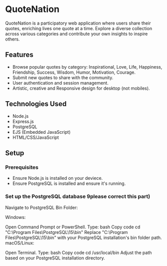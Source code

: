 # QuoteNation

QuoteNation is a participatory web application where users share their quotes, enriching lives one quote at a time. Explore a diverse collection across various categories and contribute your own insights to inspire others.

## Features

- Browse popular quotes by category: Inspirational, Love, Life, Happiness, Friendship, Success, Wisdom, Humor, Motivation, Courage.
- Submit new quotes to share with the community.
- User authentication and session management.
- Artistic, creative and Responsive design for desktop (not mobiles).


## Technologies Used

- Node.js
- Express.js
- PostgreSQL
- EJS (Embedded JavaScript)
- HTML/CSS/JavaScript

## Setup

### Prerequisites

- Ensure Node.js is installed on your deviece.
- Ensure PostgreSQL is installed and ensure it's running.

### Set up the PostgreSQL database 9please correct this part)

Navigate to PostgreSQL Bin Folder:

Windows:

Open Command Prompt or PowerShell.
Type:
bash
Copy code
cd "C:\Program Files\PostgreSQL\15\bin"
Replace "C:\Program Files\PostgreSQL\15\bin" with your PostgreSQL installation's bin folder path.
macOS/Linux:

Open Terminal.
Type:
bash
Copy code
cd /usr/local/bin
Adjust the path based on your PostgreSQL installation directory.

